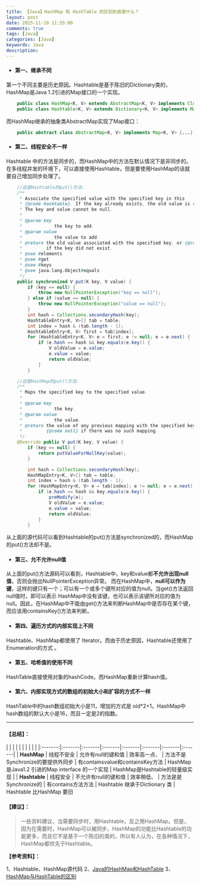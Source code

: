 ```yaml
---
title: 【Java】HashMap 和 HashTable 的区别到底是什么？
layout: post
date: 2015-11-10 11:55:00
comments: true
tags: [Java]
categories: [Java]
keywords: Java
description: 
---
```



 - #### **第一、继承不同**
 
 第一个不同主要是历史原因。Hashtable是基于陈旧的Dictionary类的，HashMap是Java 1.2引进的Map接口的一个实现。
	
```java
	public class HashMap<K, V> extends AbstractMap<K, V> implements Cloneable, Serializable {...}
	public class Hashtable<K, V> extends Dictionary<K, V> implements Map<K, V>, Cloneable, Serializable {...}
```

而HashMap继承的抽象类AbstractMap实现了Map接口：

```java
	public abstract class AbstractMap<K, V> implements Map<K, V> {...}
```
 

<!--more-->

 - #### **第二、线程安全不一样**
 
 Hashtable 中的方法是同步的，而HashMap中的方法在默认情况下是非同步的。在多线程并发的环境下，可以直接使用Hashtable，但是要使用HashMap的话就要自己增加同步处理了。

```java
	//这是Hashtable的put()方法:
	/**
     * Associate the specified value with the specified key in this
     * {@code Hashtable}. If the key already exists, the old value is replaced.
     * The key and value cannot be null.
     *
     * @param key
     *            the key to add.
     * @param value
     *            the value to add.
     * @return the old value associated with the specified key, or {@code null}
     *         if the key did not exist.
     * @see #elements
     * @see #get
     * @see #keys
     * @see java.lang.Object#equals
     */
    public synchronized V put(K key, V value) {
        if (key == null) {
            throw new NullPointerException("key == null");
        } else if (value == null) {
            throw new NullPointerException("value == null");
        }
        int hash = Collections.secondaryHash(key);
        HashtableEntry<K, V>[] tab = table;
        int index = hash & (tab.length - 1);
        HashtableEntry<K, V> first = tab[index];
        for (HashtableEntry<K, V> e = first; e != null; e = e.next) {
            if (e.hash == hash && key.equals(e.key)) {
                V oldValue = e.value;
                e.value = value;
                return oldValue;
            }
        }
```
	
```java
	//这是HashMap的put()方法:
	/**
     * Maps the specified key to the specified value.
     *
     * @param key
     *            the key.
     * @param value
     *            the value.
     * @return the value of any previous mapping with the specified key or
     *         {@code null} if there was no such mapping.
     */
    @Override public V put(K key, V value) {
        if (key == null) {
            return putValueForNullKey(value);
        }

        int hash = Collections.secondaryHash(key);
        HashMapEntry<K, V>[] tab = table;
        int index = hash & (tab.length - 1);
        for (HashMapEntry<K, V> e = tab[index]; e != null; e = e.next) {
            if (e.hash == hash && key.equals(e.key)) {
                preModify(e);
                V oldValue = e.value;
                e.value = value;
                return oldValue;
            }
        }
```

从上面的源代码可以看到Hashtable的put()方法是synchronized的，而HashMap的put()方法却不是。


 - ####  **第三、允不允许null值**
 
 从上面的put()方法源码可以看到，Hashtable中，key和value都**不允许出现null值**，否则会抛出NullPointerException异常。
而在HashMap中，**null可以作为键**，这样的键只有一个；可以有一个或多个键所对应的值为null。当get()方法返回null值时，即可以表示 HashMap中没有该键，也可以表示该键所对应的值为null。因此，在HashMap中不能由get()方法来判断HashMap中是否存在某个键， 而应该用containsKey()方法来判断。


 - #### **第四、遍历方式的内部实现上不同**
 Hashtable、HashMap都使用了 Iterator。而由于历史原因，Hashtable还使用了Enumeration的方式 。

 - #### **第五、哈希值的使用不同**
 HashTable直接使用对象的hashCode。而HashMap重新计算hash值。
 

 - #### **第六、内部实现方式的数组的初始大小和扩容的方式不一样**
 HashTable中的hash数组初始大小是11，增加的方式是 old*2+1。HashMap中hash数组的默认大小是16，而且一定是2的指数。 
 



----------



#### 【总结】：

 |  |  |  |  |  |  |  |  |  | 
 |:-------:|:-------|:-------|:-------|:-------|:-------|:-------|:-------|
 | **HashMap** | 线程不安全 | 允许有null的键和值 | 效率高一点、 | 方法不是Synchronize的要提供外同步 | 有containsvalue和containsKey方法 | HashMap 是Java1.2 引进的Map interface 的一个实现 | HashMap是Hashtable的轻量级实现 | 
 | **Hashtable** | 线程安全 | 不允许有null的键和值 | 效率稍低、 | 方法是是Synchronize的 | 有contains方法方法 | Hashtable 继承于Dictionary 类 | Hashtable 比HashMap 要旧


#### 【建议】：

> 一些资料建议，当需要同步时，用Hashtable，反之用HashMap。但是，因为在需要时，HashMap可以被同步，HashMap的功能比Hashtable的功能更多，而且它不是基于一个陈旧的类的，所以有人认为，在各种情况下，HashMap都优先于Hashtable。


**【参考资料】：**

 1、Hashtable、HashMap源代码
 2、[Java的HashMap和HashTable](http://www.cnblogs.com/devinzhang/archive/2012/01/13/2321481.html)
 3、[HashMap与HashTable的区别](http://www.cnblogs.com/langtianya/archive/2013/03/19/2970273.html)
